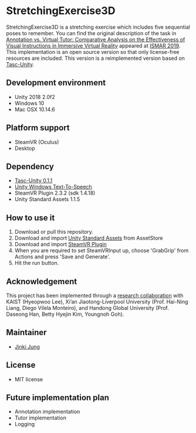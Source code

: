 # StretchingExercise3D

StretchingExercise3D is a stretching exercise which includes five sequential poses to remember. You can find the original description of the task in [Annotation vs. Virtual Tutor: Comparative Analysis on the Effectiveness of Visual Instructions in Immersive Virtual Reality](https://www.researchgate.net/publication/336592427_Annotation_vs_Virtual_Tutor_Comparative_Analysis_on_the_Effectiveness_of_Visual_Instructions_in_Immersive_Virtual_Reality) appeared at [ISMAR 2019](https://www.ismar19.org/). This implementation is an open source version so that only license-free resources are included. This version is a reimplemented version based on [Tasc-Unity](https://github.com/JinkiJung/Tasc-Unity).

## Development environment
* Unity 2018 2.0f2
* Windows 10
* Mac OSX 10.14.6

## Platform support
* SteamVR (Oculus)
* Desktop

## Dependency
- [Tasc-Unity 0.1.1](https://github.com/JinkiJung/Tasc-Unity)
- [Unity Windows Text-To-Speech](https://github.com/VirtualityForSafety/UnityWindowsTTS)
- SteamVR Plugin 2.3.2 (sdk 1.4.18)
- Unity Standard Assets 1.1.5

## How to use it
1. Download or pull this repository.
2. Download and import [Unity Standard Assets](https://assetstore.unity.com/packages/essentials/asset-packs/standard-assets-32351) from AssetStore
3. Download and import [SteamVR Plugin](https://assetstore.unity.com/packages/tools/integration/steamvr-plugin-32647)
4. When you are required to set SteamVRInput up, choose 'GrabGrip' from Actions and press 'Save and Generate'.
5. Hit the run button.

## Acknowledgement
This project has been implemented through a [research collaboration](https://virtualityforsafety.github.io/about/) with KAIST (Hyeopwoo Lee), Xi’an Jiaotong-Liverpool University (Prof. Hai-Ning Liang,
Diego Vilela Monteiro), and Handong Global University (Prof. Daseong Han, Betty Hyejin Kim, Youngnoh Goh).

## Maintainer
- [Jinki Jung](https://jinkijung.github.io/)

## License
 - MIT license

## Future implementation plan
 - Annotation implementation
 - Tutor implementation
 - Logging
 
